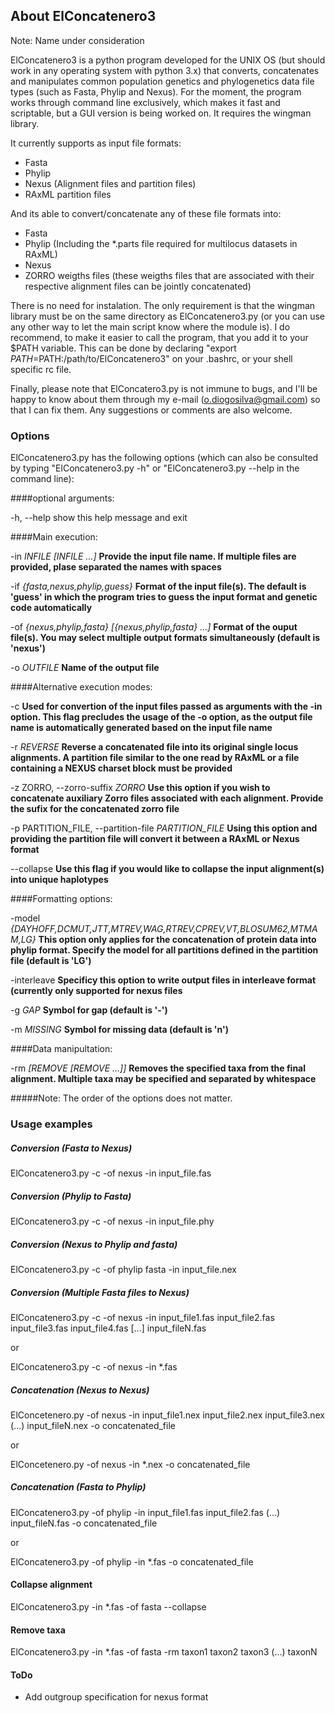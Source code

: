 ## About ElConcatenero3

Note: Name under consideration

ElConcatenero3 is a python program developed for the UNIX OS (but should work in any operating system with python 3.x) that converts, concatenates and manipulates common population genetics and phylogenetics data file types (such as Fasta, Phylip and Nexus). For the moment, the program works through command line exclusively, which makes it fast and scriptable, but a GUI version is being worked on. It requires the wingman library.

It currently supports as input file formats:

- Fasta
- Phylip
- Nexus (Alignment files and partition files)
- RAxML partition files

And its able to convert/concatenate any of these file formats into:

- Fasta
- Phylip (Including the *.parts file required for multilocus datasets in RAxML)
- Nexus
- ZORRO weigths files (these weigths files that are associated with their respective alignment files can be jointly concatenated)

There is no need for instalation. The only requirement is that the wingman library must be on the same directory as ElConcatenero3.py (or you can use any other way to let the main script know where the module is). I do recommend, to make it easier to call the program, that you add it to your $PATH variable. This can be done by declaring "export $PATH=$PATH:/path/to/ElConcatenero3" on your .bashrc, or your shell specific rc file.

Finally, please note that ElConcatero3.py is not immune to bugs, and I'll be happy to know about them through my e-mail (o.diogosilva@gmail.com) so that I can fix them. Any suggestions or comments are also welcome.

### Options

ElConcatenero3.py has the following options (which can also be consulted by typing "ElConcatenero3.py -h" or "ElConcatenero3.py --help in the command line):

####optional arguments:

  -h, --help            show this help message and exit

####Main execution:

  -in *INFILE [INFILE ...]*
						**Provide the input file name. If multiple files are
                        provided, plase separated the names with spaces**
                        
  -if *{fasta,nexus,phylip,guess}*
                        **Format of the input file(s). The default is 'guess' in
                        which the program tries to guess the input format and
                        genetic code automatically**
                        
  -of *{nexus,phylip,fasta} [{nexus,phylip,fasta} ...]*
                        **Format of the ouput file(s). You may select multiple
                        output formats simultaneously (default is 'nexus')**
                        
  -o *OUTFILE*           **Name of the output file**

####Alternative execution modes:

  -c                    **Used for convertion of the input files passed as
                        arguments with the -in option. This flag precludes the
                        usage of the -o option, as the output file name is
                        automatically generated based on the input file name**

  -r *REVERSE*            **Reverse a concatenated file into its original single
                        locus alignments. A partition file similar to the one
                        read by RAxML or a file containing a NEXUS charset block must be provided**

  -z ZORRO, --zorro-suffix *ZORRO*
                        **Use this option if you wish to concatenate auxiliary
                        Zorro files associated with each alignment. Provide
                        the sufix for the concatenated zorro file**

  -p PARTITION_FILE, --partition-file *PARTITION_FILE*
                        **Using this option and providing the partition file
                        will convert it between a RAxML or Nexus format**

  --collapse            **Use this flag if you would like to collapse the input
                        alignment(s) into unique haplotypes**


####Formatting options:

   -model *{DAYHOFF,DCMUT,JTT,MTREV,WAG,RTREV,CPREV,VT,BLOSUM62,MTMAM,LG}*
                        **This option only applies for the concatenation of
                        protein data into phylip format. Specify the model for
                        all partitions defined in the partition file (default
                        is 'LG')**

  -interleave           **Specificy this option to write output files in
                        interleave format (currently only supported for nexus
                        files**

  -g *GAP*                **Symbol for gap (default is '-')**

  -m *MISSING*            **Symbol for missing data (default is 'n')**


####Data manipultation:

  -rm *[REMOVE [REMOVE ...]]*
                        **Removes the specified taxa from the final alignment.
                        Multiple taxa may be specified and separated by
                        whitespace**
                        


#####Note: The order of the options does not matter.
		
### Usage examples

##### Conversion (Fasta to Nexus)

ElConcatenero3.py -c -of nexus -in input_file.fas

##### Conversion (Phylip to Fasta)

ElConcatenero3.py -c -of nexus -in input_file.phy

##### Conversion (Nexus to Phylip and fasta)

ElConcatenero3.py -c -of phylip fasta -in input_file.nex

##### Conversion (Multiple Fasta files to Nexus)

ElConcatenero3.py -c -of nexus -in input_file1.fas input_file2.fas input_file3.fas input_file4.fas [...] input_fileN.fas

or

ElConcatenero3.py -c -of nexus -in *.fas

##### Concatenation (Nexus to Nexus)

ElConcetenero.py -of nexus -in input_file1.nex input_file2.nex input_file3.nex (...) input_fileN.nex -o concatenated_file

or

ElConcetenero.py -of nexus -in *.nex -o concatenated_file

##### Concatenation (Fasta to Phylip)

ElConcatenero3.py -of phylip -in input_file1.fas input_file2.fas (...) input_fileN.fas -o concatenated_file

or

ElConcatenero3.py -of phylip -in *.fas -o concatenated_file

#### Collapse alignment 

ElConcatenero3.py -in *.fas -of fasta --collapse

#### Remove taxa

ElConcatenero3.py -in *.fas -of fasta -rm taxon1 taxon2 taxon3 (...) taxonN

#### ToDo

- Add outgroup specification for nexus format